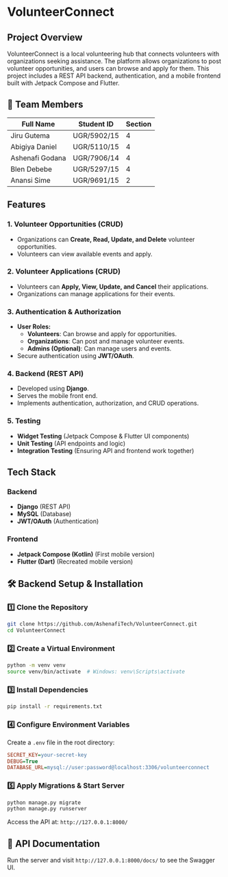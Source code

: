 # VolunteerConnect

## Project Overview
VolunteerConnect is a local volunteering hub that connects volunteers with organizations seeking assistance. The platform allows organizations to post volunteer opportunities, and users can browse and apply for them. This project includes a REST API backend, authentication, and a mobile frontend built with Jetpack Compose and Flutter.

## 👥 Team Members
| Full Name        |   Student ID   | Section
|------------------|----------------|--------
| Jiru Gutema      |  UGR/5902/15   |    4
| Abigiya Daniel   |  UGR/5110/15   |    4
| Ashenafi Godana  |  UGR/7906/14   |    4
| Blen Debebe      |  UGR/5297/15   |    4
| Anansi Sime      |  UGR/9691/15   |    2

## Features
### 1. Volunteer Opportunities (CRUD)
- Organizations can **Create, Read, Update, and Delete** volunteer opportunities.
- Volunteers can view available events and apply.

### 2. Volunteer Applications (CRUD)
- Volunteers can **Apply, View, Update, and Cancel** their applications.
- Organizations can manage applications for their events.

### 3. Authentication & Authorization
- **User Roles:**
  - **Volunteers**: Can browse and apply for opportunities.
  - **Organizations**: Can post and manage volunteer events.
  - **Admins (Optional)**: Can manage users and events.
- Secure authentication using **JWT/OAuth**.

### 4. Backend (REST API)
- Developed using **Django**.
- Serves the mobile front end.
- Implements authentication, authorization, and CRUD operations.

### 5. Testing
- **Widget Testing** (Jetpack Compose & Flutter UI components)
- **Unit Testing** (API endpoints and logic)
- **Integration Testing** (Ensuring API and frontend work together)

## Tech Stack
### Backend
- **Django** (REST API)
- **MySQL** (Database)
- **JWT/OAuth** (Authentication)

### Frontend
- **Jetpack Compose (Kotlin)** (First mobile version)
- **Flutter (Dart)** (Recreated mobile version)


## 🛠 Backend Setup & Installation
### 1️⃣ Clone the Repository
```bash
git clone https://github.com/AshenafiTech/VolunteerConnect.git
cd VolunteerConnect
```

### 2️⃣ Create a Virtual Environment
```bash
python -m venv venv
source venv/bin/activate  # Windows: venv\Scripts\activate
```

### 3️⃣ Install Dependencies
```bash
pip install -r requirements.txt
```

### 4️⃣ Configure Environment Variables
Create a `.env` file in the root directory:
```ini
SECRET_KEY=your-secret-key
DEBUG=True
DATABASE_URL=mysql://user:password@localhost:3306/volunteerconnect
```

### 5️⃣ Apply Migrations & Start Server
```bash
python manage.py migrate
python manage.py runserver
```
Access the API at: `http://127.0.0.1:8000/`

## 📜 API Documentation
Run the server and visit `http://127.0.0.1:8000/docs/` to see the Swagger UI.